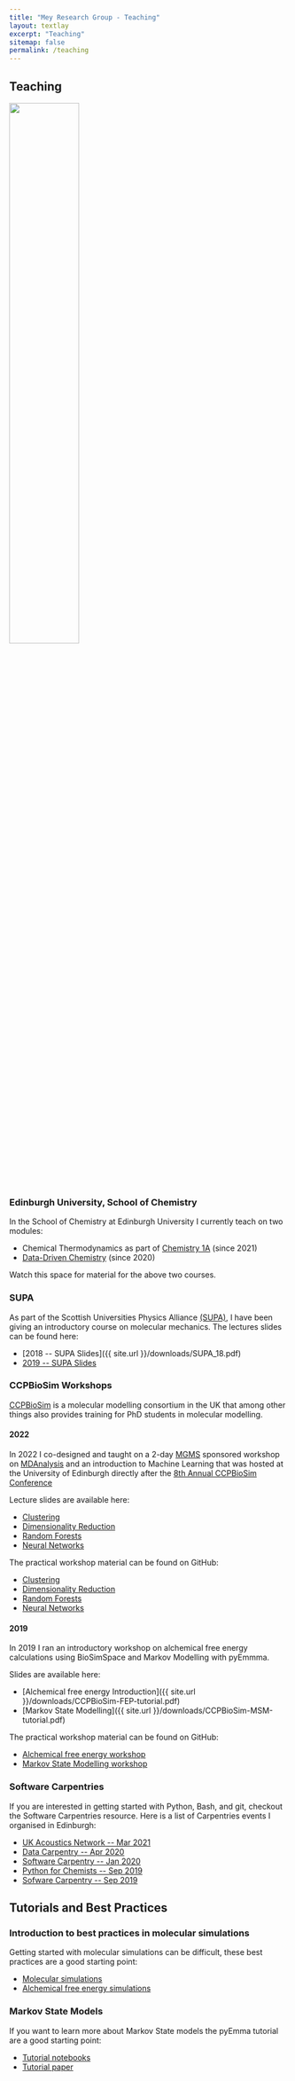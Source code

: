```yaml
---
title: "Mey Research Group - Teaching"
layout: textlay
excerpt: "Teaching"
sitemap: false
permalink: /teaching
---
```




## Teaching

 <img src="{{ site.url }}{{ site.baseurl }}/images/teachpic/teaching.jpg" width="50%" style="float: center" />

### Edinburgh University, School of Chemistry

In the School of Chemistry at Edinburgh University I currently teach on two modules:

* Chemical Thermodynamics as part of [Chemistry 1A](http://www.drps.ed.ac.uk/21-22/dpt/cxchem08016.htm)  (since 2021)
* [Data-Driven Chemistry](http://www.drps.ed.ac.uk/21-22/dpt/cxchem08031.htm) (since 2020)

Watch this space for material for the above two courses. 


### SUPA
As part of the Scottish Universities Physics Alliance [(SUPA)](https://www.supa.ac.uk), I have been giving an introductory course on molecular mechanics. The lectures slides can be found here:

* [2018 -- SUPA Slides]({{ site.url }}/downloads/SUPA_18.pdf)
* [2019 -- SUPA Slides]()

### CCPBioSim Workshops
[CCPBioSim](http://www.ccpbiosim.ac.uk) is a molecular modelling consortium in the UK that among other things also provides training for PhD students in molecular modelling. 

#### 2022
In 2022 I co-designed and taught on a 2-day [MGMS](https://www.mgms.org/WordPress/) sponsored workshop on [MDAnalysis](https://www.mdanalysis.org) and an introduction to Machine Learning that was hosted at the University of Edinburgh directly after the [8th Annual CCPBioSim Conference](https://www.ccpbiosim.ac.uk/events/past-conferences/eventdetail/138/-/8th-annual-ccpbiosim-conference-frontiers-in-biomolecular-simulation-2022) 

Lecture slides are available here:

* [Clustering](https://github.com/MDAnalysis/WorkshopMDMLEdinburgh2022/blob/main/ML/ML_clustering_01_slides.pdf)
* [Dimensionality Reduction](https://github.com/MDAnalysis/WorkshopMDMLEdinburgh2022/blob/main/ML/ML_DR_02_slides.pdf)
* [Random Forests](https://github.com/MDAnalysis/WorkshopMDMLEdinburgh2022/blob/main/ML/ML_RF_03.pdf)
* [Neural Networks](https://github.com/MDAnalysis/WorkshopMDMLEdinburgh2022/blob/main/ML/ML_NN_04.pdf)


The practical workshop material can be found on GitHub:
* [Clustering](https://github.com/MDAnalysis/WorkshopMDMLEdinburgh2022/blob/main/ML/ML_clustering_01.ipynb)
* [Dimensionality Reduction](https://github.com/MDAnalysis/WorkshopMDMLEdinburgh2022/blob/main/ML/ML_DR_02.ipynb)
* [Random Forests](https://github.com/MDAnalysis/WorkshopMDMLEdinburgh2022/blob/main/ML/ML_RF_03.ipynb)
* [Neural Networks](https://github.com/MDAnalysis/WorkshopMDMLEdinburgh2022/blob/main/ML/ML_NN_04.ipynb)

#### 2019
In 2019 I ran an introductory workshop on alchemical free energy calculations using BioSimSpace and Markov Modelling with pyEmmma.

Slides are available here:   
 
* [Alchemical free energy Introduction]({{ site.url }}/downloads/CCPBioSim-FEP-tutorial.pdf)   
* [Markov State Modelling]({{ site.url }}/downloads/CCPBioSim-MSM-tutorial.pdf)

The practical workshop material can be found on GitHub:

* [Alchemical free energy workshop](https://github.com/CCPBioSim/BSS-alchemistry-workshop)
* [Markov State Modelling workshop](https://github.com/CCPBioSim/msm-workshop)


### Software Carpentries
If you are interested in getting started with Python, Bash, and git, checkout the Software Carpentries resource. Here is a list of Carpentries events I organised in Edinburgh:

* [UK Acoustics Network -- Mar 2021](https://softwaresaved.github.io/2021-03-01-ssi-online/)
* [Data Carpentry -- Apr 2020](https://edcarp.github.io/2020-04-16-sfc-online/)
* [Software Carpentry -- Jan 2020](https://edcarp.github.io/2020-01-29-edinburgh-geo-swc/)
* [Python for Chemists -- Sep 2019](https://edcarp.github.io/2019-09-26-edinburgh-swc/)
* [Sofware Carpentry -- Sep 2019](https://edcarp.github.io/2019-09-04-edinburgh-swc/)

## Tutorials and Best Practices
### Introduction to best practices in molecular simulations
Getting started with molecular simulations can be difficult, these best practices are a good starting point:

* [Molecular simulations](https://www.livecomsjournal.org/article/5957-best-practices-for-foundations-in-molecular-simulations-article-v1-0)
* [Alchemical free energy simulations](https://github.com/michellab/alchemical-best-practices)

### Markov State Models
If you want to learn more about Markov State models the pyEmma tutorial are a good starting point:

* [Tutorial notebooks](https://github.com/markovmodel/pyemma_tutorials)
* [Tutorial paper](https://www.livecomsjournal.org/article/5965-introduction-to-markov-state-modeling-with-the-pyemma-software-article-v1-0)





